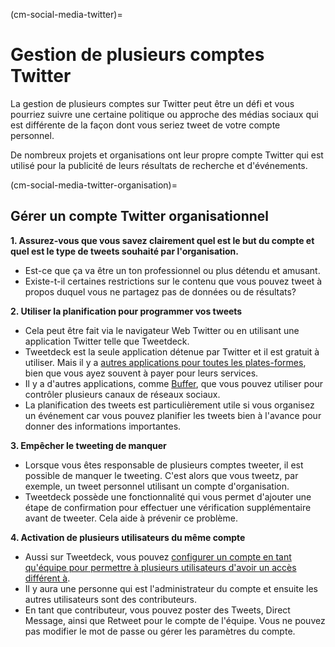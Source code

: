 (cm-social-media-twitter)=
# Gestion de plusieurs comptes Twitter

La gestion de plusieurs comptes sur Twitter peut être un défi et vous pourriez suivre une certaine politique ou approche des médias sociaux qui est différente de la façon dont vous seriez tweet de votre compte personnel.

De nombreux projets et organisations ont leur propre compte Twitter qui est utilisé pour la publicité de leurs résultats de recherche et d'événements.

(cm-social-media-twitter-organisation)=
## Gérer un compte Twitter organisationnel

**1. Assurez-vous que vous savez clairement quel est le but du compte et quel est le type de tweets souhaité par l'organisation.**

* Est-ce que ça va être un ton professionnel ou plus détendu et amusant.
* Existe-t-il certaines restrictions sur le contenu que vous pouvez tweet à propos duquel vous ne partagez pas de données ou de résultats?

**2. Utiliser la planification pour programmer vos tweets**

* Cela peut être fait via le navigateur Web Twitter ou en utilisant une application Twitter telle que Tweetdeck.
* Tweetdeck est la seule application détenue par Twitter et il est gratuit à utiliser. Mais il y a [autres applications pour toutes les plates-formes](https://www.reviewgeek.com/52119/the-best-twitter-apps-for-every-platform/), bien que vous ayez souvent à payer pour leurs services.
* Il y a d'autres applications, comme [Buffer](https://buffer.com/), que vous pouvez utiliser pour contrôler plusieurs canaux de réseaux sociaux.
* La planification des tweets est particulièrement utile si vous organisez un événement car vous pouvez planifier les tweets bien à l'avance pour donner des informations importantes.

**3. Empêcher le tweeting de manquer**

* Lorsque vous êtes responsable de plusieurs comptes tweeter, il est possible de manquer le tweeting. C'est alors que vous tweetz, par exemple, un tweet personnel utilisant un compte d'organisation.
* Tweetdeck possède une fonctionnalité qui vous permet d'ajouter une étape de confirmation pour effectuer une vérification supplémentaire avant de tweeter. Cela aide à prévenir ce problème.

**4. Activation de plusieurs utilisateurs du même compte**

* Aussi sur Tweetdeck, vous pouvez [configurer un compte en tant qu'équipe pour permettre à plusieurs utilisateurs d'avoir un accès différent à](https://help.twitter.com/en/using-twitter/tweetdeck-teams).
* Il y aura une personne qui est l'administrateur du compte et ensuite les autres utilisateurs sont des contributeurs.
* En tant que contributeur, vous pouvez poster des Tweets, Direct Message, ainsi que Retweet pour le compte de l'équipe. Vous ne pouvez pas modifier le mot de passe ou gérer les paramètres du compte.
